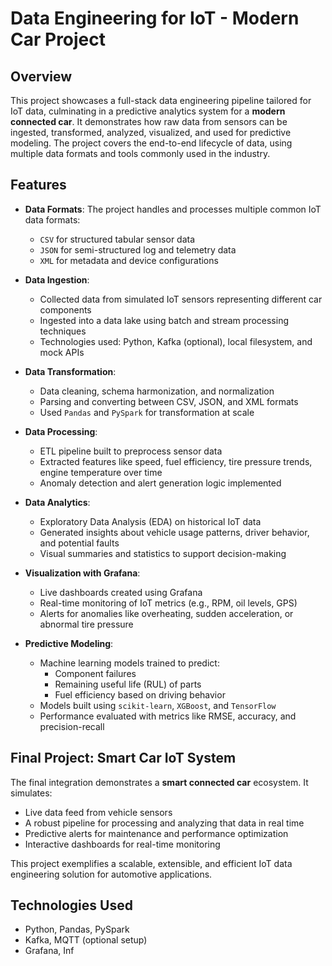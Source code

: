 # Data Engineering for IoT - Modern Car Project

## Overview

This project showcases a full-stack data engineering pipeline tailored for IoT data, culminating in a predictive analytics system for a **modern connected car**. It demonstrates how raw data from sensors can be ingested, transformed, analyzed, visualized, and used for predictive modeling. The project covers the end-to-end lifecycle of data, using multiple data formats and tools commonly used in the industry.

## Features

- **Data Formats**: The project handles and processes multiple common IoT data formats:
  - `CSV` for structured tabular sensor data
  - `JSON` for semi-structured log and telemetry data
  - `XML` for metadata and device configurations

- **Data Ingestion**:
  - Collected data from simulated IoT sensors representing different car components
  - Ingested into a data lake using batch and stream processing techniques
  - Technologies used: Python, Kafka (optional), local filesystem, and mock APIs

- **Data Transformation**:
  - Data cleaning, schema harmonization, and normalization
  - Parsing and converting between CSV, JSON, and XML formats
  - Used `Pandas` and `PySpark` for transformation at scale

- **Data Processing**:
  - ETL pipeline built to preprocess sensor data
  - Extracted features like speed, fuel efficiency, tire pressure trends, engine temperature over time
  - Anomaly detection and alert generation logic implemented

- **Data Analytics**:
  - Exploratory Data Analysis (EDA) on historical IoT data
  - Generated insights about vehicle usage patterns, driver behavior, and potential faults
  - Visual summaries and statistics to support decision-making

- **Visualization with Grafana**:
  - Live dashboards created using Grafana
  - Real-time monitoring of IoT metrics (e.g., RPM, oil levels, GPS)
  - Alerts for anomalies like overheating, sudden acceleration, or abnormal tire pressure

- **Predictive Modeling**:
  - Machine learning models trained to predict:
    - Component failures
    - Remaining useful life (RUL) of parts
    - Fuel efficiency based on driving behavior
  - Models built using `scikit-learn`, `XGBoost`, and `TensorFlow`
  - Performance evaluated with metrics like RMSE, accuracy, and precision-recall

## Final Project: Smart Car IoT System

The final integration demonstrates a **smart connected car** ecosystem. It simulates:

- Live data feed from vehicle sensors
- A robust pipeline for processing and analyzing that data in real time
- Predictive alerts for maintenance and performance optimization
- Interactive dashboards for real-time monitoring

This project exemplifies a scalable, extensible, and efficient IoT data engineering solution for automotive applications.

## Technologies Used

- Python, Pandas, PySpark
- Kafka, MQTT (optional setup)
- Grafana, Inf
